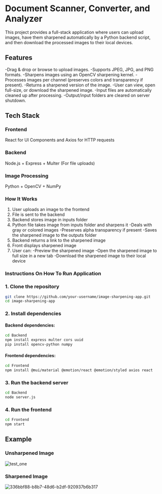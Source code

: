 # Document Scanner, Converter, and Analyzer

This project provides a full-stack application where users can upload images, have them sharpened automatically by a Python backend script, and then download the processed images to their local devices.


## Features

-Drag & drop or browse to upload images.
-Supports JPEG, JPG, and PNG formats.
-Sharpens images using an OpenCV sharpening kernel.
-Processes images per channel (preserves colors and transparency if present).
-Returns a sharpened version of the image.
-User can view, open full-size, or download the sharpened image.
-Input files are automatically cleaned up after processing.
-Output/input folders are cleared on server shutdown.


## Tech Stack

### Frontend 
React for UI Components and Axios for HTTP requests

### Backend
Node.js + Express + Multer (For file uploads)

### Image Processing
Python + OpenCV + NumPy


### How It Works
1. User uploads an image to the frontend
2. File is sent to the backend
3. Backend stores image in inputs folder
4. Python file takes image from inputs folder and sharpens it
   -Deals with gray or colored images
   -Preserves alpha transparency if present
   -Saves the sharpened image to the outputs folder     
5. Backend returns a link to the sharpened image
6. Front displays sharpened image
7. User can:
    -Preview the sharpened image
    -Open the sharpened image to full size in a new tab
    -Download the sharpened image to their local device


### Instructions On How To Run Application

### 1. Clone the repository
```bash
git clone https://github.com/your-username/image-sharpening-app.git
cd image-sharpening-app
```

### 2. Install dependencies

#### Backend dependencies:
```bash
cd Backend
npm install express multer cors uuid
pip install opencv-python numpy
```

#### Frontend dependencies:
```bash
cd Frontend
npm install @mui/material @emotion/react @emotion/styled axios react
```

### 3. Run the backend server
```bash
cd Backend
node server.js
```

### 4. Run the frontend
```bash
cd Frontend
npm start
```


## Example

### Unsharpened Image
![test_one](https://github.com/user-attachments/assets/65a6666c-ed44-4905-9d36-bf91ebabf994)

### Sharpened Image
![336bbf88-b8b7-48d6-b2df-920937b6b317](https://github.com/user-attachments/assets/7df2ae02-1525-4f50-b3d9-2052c3a10d70)
